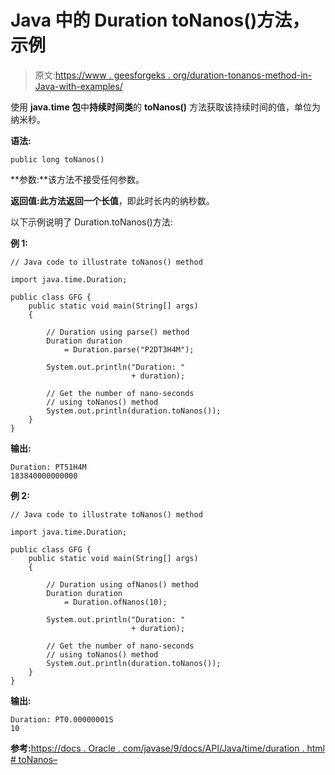# Java 中的 Duration toNanos()方法，示例

> 原文:[https://www . geesforgeks . org/duration-tonanos-method-in-Java-with-examples/](https://www.geeksforgeeks.org/duration-tonanos-method-in-java-with-examples/)

使用 **java.time 包**中**持续时间类**的 **toNanos()** 方法获取该持续时间的值，单位为纳米秒。

**语法:**

```
public long toNanos()

```

**参数:**该方法不接受任何参数。

**返回值:**此方法返回一个**长值**，即此时长内的纳秒数。

以下示例说明了 Duration.toNanos()方法:

**例 1:**

```
// Java code to illustrate toNanos() method

import java.time.Duration;

public class GFG {
    public static void main(String[] args)
    {

        // Duration using parse() method
        Duration duration
            = Duration.parse("P2DT3H4M");

        System.out.println("Duration: "
                           + duration);

        // Get the number of nano-seconds
        // using toNanos() method
        System.out.println(duration.toNanos());
    }
}
```

**输出:**

```
Duration: PT51H4M
183840000000000

```

**例 2:**

```
// Java code to illustrate toNanos() method

import java.time.Duration;

public class GFG {
    public static void main(String[] args)
    {

        // Duration using ofNanos() method
        Duration duration
            = Duration.ofNanos(10);

        System.out.println("Duration: "
                           + duration);

        // Get the number of nano-seconds
        // using toNanos() method
        System.out.println(duration.toNanos());
    }
}
```

**输出:**

```
Duration: PT0.00000001S
10

```

**参考:**[https://docs . Oracle . com/javase/9/docs/API/Java/time/duration . html # toNanos–](https://docs.oracle.com/javase/9/docs/api/java/time/Duration.html#toNanos--)
